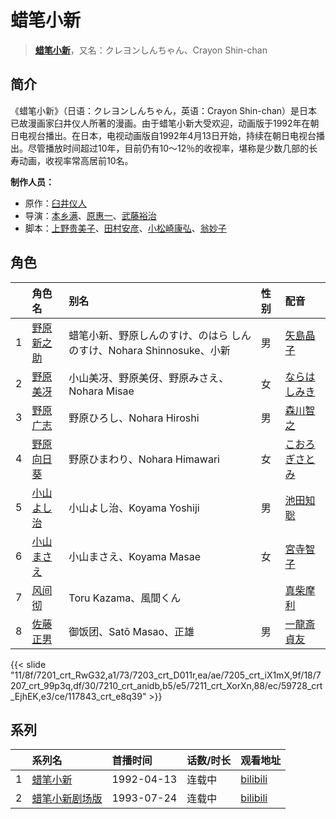 # 蜡笔小新


> <u>**[蜡笔小新](http://bgm.tv/subject/24823)**</u>，又名：クレヨンしんちゃん、Crayon Shin-chan

## 简介


《蜡笔小新》（日语：クレヨンしんちゃん，英语：Crayon Shin-chan）是日本已故漫画家臼井仪人所著的漫画。由于蜡笔小新大受欢迎，动画版于1992年在朝日电视台播出。在日本，电视动画版自1992年4月13日开始，持续在朝日电视台播出。尽管播放时间超过10年，目前仍有10～12％的收视率，堪称是少数几部的长寿动画，收视率常高居前10名。

**制作人员：**
- 原作：[臼井仪人](http://bgm.tv/person/1242)
- 导演：[本乡满](http://bgm.tv/person/522)、[原惠一](http://bgm.tv/person/1243)、[武藤裕治](http://bgm.tv/person/430)
- 脚本：[上野贵美子](http://bgm.tv/person/11266)、[田村安彦](http://bgm.tv/person/28333)、[小松崎康弘](http://bgm.tv/person/2683)、[翁妙子](http://bgm.tv/person/1752)

## 角色

|     |   角色名   |   别名  | 性别 |  配音  |
|:--- |:------  |:----      |:---  |:--   |
| 1 | [野原新之助](http://bgm.tv/character/7201) | 蜡笔小新、野原しんのすけ、のはら しんのすけ、Nohara Shinnosuke、小新 | 男 | [矢島晶子](http://bgm.tv/person/3829) |
| 2 | [野原美冴](http://bgm.tv/character/7203) | 小山美冴、野原美伢、野原みさえ、Nohara Misae | 女 | [ならはしみき](http://bgm.tv/person/4286) |
| 3 | [野原广志](http://bgm.tv/character/7205) | 野原ひろし、Nohara Hiroshi | 男 | [森川智之](http://bgm.tv/person/3822) |
| 4 | [野原向日葵](http://bgm.tv/character/7207) | 野原ひまわり、Nohara Himawari | 女 | [こおろぎさとみ](http://bgm.tv/person/4113) |
| 5 | [小山よし治](http://bgm.tv/character/7210) | 小山よし治、Koyama Yoshiji | 男 | [池田知聡](http://bgm.tv/person/4285) |
| 6 | [小山まさえ](http://bgm.tv/character/7211) | 小山まさえ、Koyama Masae | 女 | [宮寺智子](http://bgm.tv/person/4284) |
| 7 | [风间彻](http://bgm.tv/character/59728) | Toru Kazama、風間くん |  | [真柴摩利](http://bgm.tv/person/4295) |
| 8 | [佐藤正男](http://bgm.tv/character/117843) | 御饭团、Satō Masao、正雄 | 男 | [一龍斎貞友](http://bgm.tv/person/5454) |

{{< slide "11/8f/7201_crt_RwG32,a1/73/7203_crt_D011r,ea/ae/7205_crt_iX1mX,9f/18/7207_crt_99p3q,df/30/7210_crt_anidb,b5/e5/7211_crt_XorXn,88/ec/59728_crt_EjhEK,e3/ce/117843_crt_e8q39" >}}

## 系列

|     |   系列名   |   首播时间  | 话数/时长  | 观看地址 |
|:---  |:------    |:----      |:---       |:---  |
| 1 |[蜡笔小新](https://bgm.tv/subject/24823)| 1992-04-13 | 连载中 | [bilibili](https://www.bilibili.com/bangumi/play/ss6260)  |
| 2 |[蜡笔小新剧场版](https://bgm.tv/subject/8966)| 1993-07-24 | 连载中 | [bilibili](https://www.bilibili.com/bangumi/play/ss3868)  |

<!--



## MAD

{{< media auto="mad/crayon_shin_chan" >}}

-->



